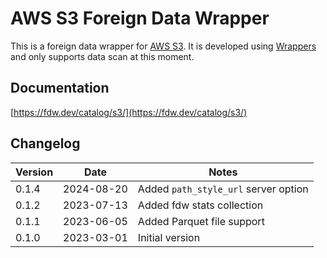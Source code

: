 # AWS S3 Foreign Data Wrapper

This is a foreign data wrapper for [AWS S3](https://aws.amazon.com/s3/). It is developed using [Wrappers](https://github.com/supabase/wrappers) and only supports data scan at this moment.

## Documentation

[https://fdw.dev/catalog/s3/](https://fdw.dev/catalog/s3/)

## Changelog

| Version | Date       | Notes                                                |
| ------- | ---------- | ---------------------------------------------------- |
| 0.1.4   | 2024-08-20 | Added `path_style_url` server option                 |
| 0.1.2   | 2023-07-13 | Added fdw stats collection                           |
| 0.1.1   | 2023-06-05 | Added Parquet file support                           |
| 0.1.0   | 2023-03-01 | Initial version                                      |

